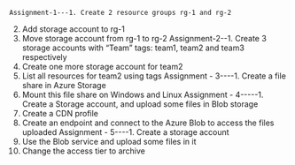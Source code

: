     Assignment-1---1. Create 2 resource groups rg-1 and rg-2
2. Add storage account to rg-1
3. Move storage account from rg-1 to rg-2
   Assignment-2--1. Create 3 storage accounts with “Team” tags: team1, team2 and team3
   respectively
2. Create one more storage account for team2
3. List all resources for team2 using tags
   Assignment - 3----1. Create a file share in Azure Storage
2. Mount this file share on Windows and Linux
   Assignment - 4-----1. Create a Storage account, and upload some files in Blob storage
2. Create a CDN profile
3. Create an endpoint and connect to the Azure Blob to access the files
uploaded
   Assignment - 5----1. Create a storage account
2. Use the Blob service and upload some files in it
3. Change the access tier to archive
   
